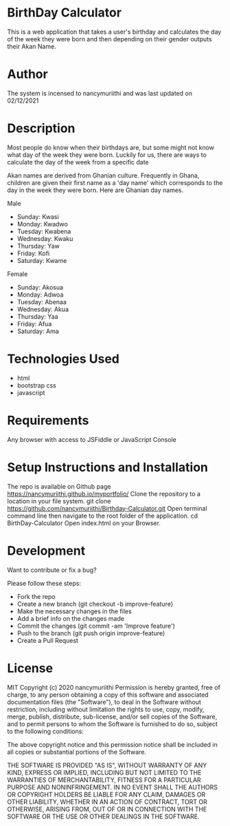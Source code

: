 # BirthDay Calculator
This is a web application that takes a user's birthday and calculates the day of the week they were born and then depending on their gender outputs their Akan Name.

# Author
The system is incensed to nancymuriithi and was last updated on 02/12/2021

# Description
Most people do know when their birthdays are, but some might not know what day of the week they were born. Luckily for us, there are ways to calculate the day of the week from a specific date

Akan names are derived from Ghanian culture. Frequently in Ghana, children are given their first name as a 'day name' which corresponds to the day in the week they were born. Here are Ghanian day names.

Male
<ul>
   <li>Sunday: Kwasi</li>
   <li>Monday: Kwadwo</li>
   <li>Tuesday: Kwabena</li>
   <li>Wednesday: Kwaku</li>
   <li>Thursday: Yaw</li>
   <li>Friday: Kofi</li>
   <li>Saturday: Kwame</p></li>
</ul>

Female
<ul>
    <li>Sunday: Akosua</li>
    <li>Monday: Adwoa</li>
    <li>Tuesday: Abenaa</li>
    <li>Wednesday: Akua</li>
    <li>Thursday: Yaa</li>
    <li>Friday: Afua</li>
    <li>Saturday: Ama</li>
</ul>

# Technologies Used
<ul>
  <li>html</li>
  <li>bootstrap css</li>
  <li>javascript</li>
</ul>

# Requirements
Any browser with access to JSFiddle or JavaScript Console

# Setup Instructions and Installation
The repo is available on Github page https://nancymuriithi.github.io/myportfolio/
Clone the repository to a location in your file system. git clone https://github.com/nancymuriithi/Birthday-Calculator.git
Open terminal command line then navigate to the root folder of the application. cd BirthDay-Calculator
Open index.html on your Browser.

# Development
Want to contribute or fix a bug?

Please follow these steps:

<ul>
<li>Fork the repo</li>
<li>Create a new branch (git checkout -b improve-feature)</li>
<li>Make the necessary changes in the files</li>
<li>Add a brief info on the changes made</li>
<li>Commit the changes (git commit -am 'Improve feature')</li>
<li>Push to the branch (git push origin improve-feature)</li>
<li>Create a Pull Request</li>
</ul>

# License
MIT Copyright (c) 2020 nancymuriithi
Permission is hereby granted, free of charge, to any person obtaining a copy of this software and associated documentation files (the "Software"), to deal in the Software without restriction, including without limitation the rights to use, copy, modify, merge, publish, distribute, sub-license, and/or sell copies of the Software, and to permit persons to whom the Software is furnished to do so, subject to the following conditions:

The above copyright notice and this permission notice shall be included in all copies or substantial portions of the Software.

THE SOFTWARE IS PROVIDED "AS IS", WITHOUT WARRANTY OF ANY KIND, EXPRESS OR IMPLIED, INCLUDING BUT NOT LIMITED TO THE WARRANTIES OF MERCHANTABILITY, FITNESS FOR A PARTICULAR PURPOSE AND NONINFRINGEMENT. IN NO EVENT SHALL THE AUTHORS OR COPYRIGHT HOLDERS BE LIABLE FOR ANY CLAIM, DAMAGES OR OTHER LIABILITY, WHETHER IN AN ACTION OF CONTRACT, TORT OR OTHERWISE, ARISING FROM, OUT OF OR IN CONNECTION WITH THE SOFTWARE OR THE USE OR OTHER DEALINGS IN THE SOFTWARE.